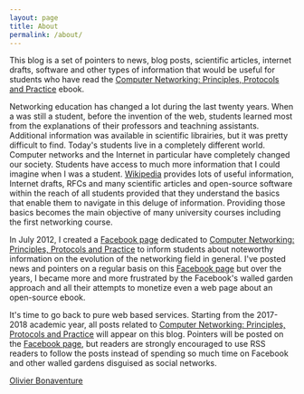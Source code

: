 ```yaml
---
layout: page
title: About
permalink: /about/
---
```


This blog is a set of pointers to news, blog posts, scientific articles, 
internet drafts, software and other types of information that would be
useful for students who have read the [Computer Networking: Principles,
Protocols and Practice](http://cnp3book.info.ucl.ac.be) ebook. 

Networking education has changed a lot during the last twenty years. When
a was still a student, before the invention of the web, students learned
most from the explanations of their professors and teachning assistants.
Additional information was available in scientific librairies, but it
was pretty difficult to find. Today's students live in a completely different
world. Computer networks and the Internet in particular have completely
changed our society. Students have access to much more information that
I could imagine when I was a student. [Wikipedia](https://www.wikipedia.org)
provides lots of useful information, Internet drafts, RFCs and many 
scientific articles and open-source software within the reach of all
students provided that they understand the basics that enable them to
navigate in this deluge of information. Providing those basics becomes the
main objective of many university courses including the first networking
course. 

In July 2012, I created a [Facebook page](https://www.facebook.com/pg/Computer-Networking-Principles-Protocols-and-Practice-129951043755620/about/?ref=page_internal) dedicated to [Computer Networking: Principles,
Protocols and Practice](http://cnp3book.info.ucl.ac.be) to inform students about noteworthy information on the evolution of the networking field in general. 
I've posted news and pointers on a regular basis on this [Facebook page](https://www.facebook.com/pg/Computer-Networking-Principles-Protocols-and-Practice-129951043755620/about/?ref=page_internal) but over the years, I became more and more frustrated by the Facebook's walled garden approach and all their attempts 
to monetize even a web page about an open-source ebook.

It's time to go back to pure web based services. Starting from the 2017-2018
academic year, all posts related to [Computer Networking: Principles,
Protocols and Practice](http://cnp3book.info.ucl.ac.be) will appear on this blog. Pointers will be posted on the [Facebook page](https://www.facebook.com/pg/Computer-Networking-Principles-Protocols-and-Practice-129951043755620/about/?ref=page_internal), but readers are strongly encouraged to use RSS readers to follow the posts instead of spending so much time on Facebook and other walled gardens disguised as social networks.


[Olivier Bonaventure](http://perso.uclouvain.be/olivier.bonaventure)